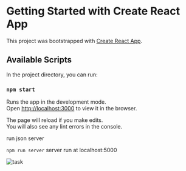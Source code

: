 # Getting Started with Create React App

This project was bootstrapped with [Create React App](https://github.com/facebook/create-react-app).

## Available Scripts

In the project directory, you can run:

### `npm start`

Runs the app in the development mode.\
Open [http://localhost:3000](http://localhost:3000) to view it in the browser.

The page will reload if you make edits.\
You will also see any lint errors in the console.

run json server

`npm run server` server run at localhost:5000

![task](https://user-images.githubusercontent.com/43183113/107876239-cadfcf80-6eea-11eb-893b-78f4ce989f81.png)
